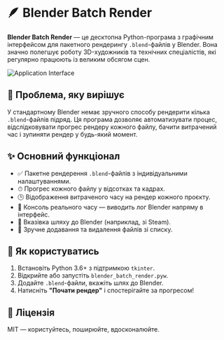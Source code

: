 # 🪶 Blender Batch Render

**Blender Batch Render** — це десктопна Python-програма з графічним інтерфейсом для пакетного рендерингу `.blend`-файлів у Blender. Вона значно полегшує роботу 3D-художників та технічних спеціалістів, які регулярно працюють із великим обсягом сцен.

![Application Interface](https://github.com/user-attachments/assets/41134de2-52ec-4cee-9308-5a7e0bc299d1)

## 🔧 Проблема, яку вирішує

У стандартному Blender немає зручного способу рендерити кілька `.blend`-файлів підряд. Ця програма дозволяє автоматизувати процес, відслідковувати прогрес рендеру кожного файлу, бачити витрачений час і зупиняти рендер у будь-який момент.

## ✨ Основний функціонал

- ✅ Пакетне рендерення `.blend`-файлів з індивідуальними налаштуваннями.
- ⏱ Прогрес кожного файлу у відсотках та кадрах.
- 🕒 Відображення витраченого часу на рендер кожного проєкту.
- 💬 Консоль реального часу — виводить лог Blender напряму в інтерфейс.
- 🔎 Вказівка шляху до Blender (наприклад, зі Steam).
- 📂 Зручне додавання та видалення файлів зі списку.

## 🚀 Як користуватись

1. Встановіть Python 3.6+ з підтримкою `tkinter`.
2. Відкрийте або запустіть `blender_batch_render.pyw`.
3. Додайте `.blend`-файли, вкажіть шлях до Blender.
4. Натисніть **"Почати рендер"** і спостерігайте за прогресом!

## 📄 Ліцензія

MIT — користуйтесь, поширюйте, вдосконалюйте.

